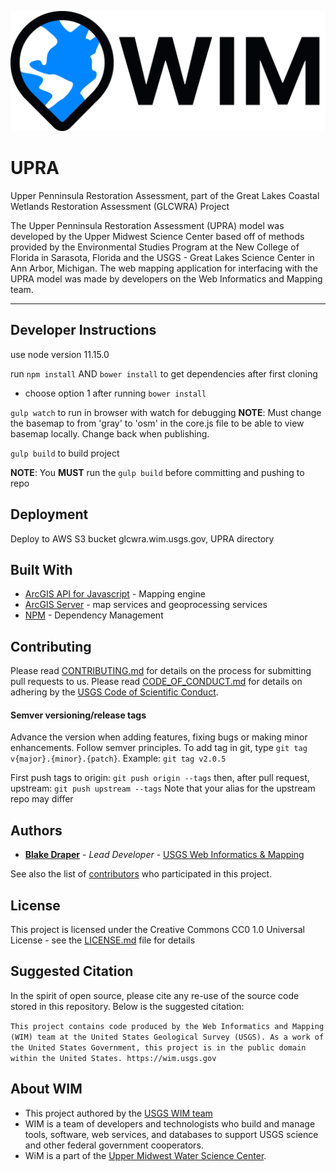 ![WIM](wimlogo.png)

# UPRA

Upper Penninsula Restoration Assessment, part of the Great Lakes Coastal Wetlands Restoration Assessment (GLCWRA) Project

The Upper Penninsula Restoration Assessment (UPRA) model was developed by the Upper Midwest Science Center based off of methods provided by the Environmental Studies Program at the New College of Florida in Sarasota, Florida and the USGS - Great Lakes Science Center in Ann Arbor, Michigan. The web mapping application for interfacing with the UPRA model was made by developers on the Web Informatics and Mapping team.

---

## Developer Instructions

use node version 11.15.0

run `npm install` AND `bower install` to get dependencies after first cloning
- choose option 1 after running `bower install`

`gulp watch` to run in browser with watch for debugging
**NOTE**: Must change the basemap to from 'gray' to 'osm' in the core.js file to be able to view basemap locally. Change back when publishing.

`gulp build` to build project

**NOTE**: You **MUST** run the `gulp build` before committing and pushing to repo

## Deployment

Deploy to AWS S3 bucket glcwra.wim.usgs.gov, UPRA directory

## Built With

- [ArcGIS API for Javascript](https://developers.arcgis.com/javascript/) - Mapping engine
- [ArcGIS Server](http://server.arcgis.com/en/) - map services and geoprocessing services
- [NPM](https://www.npmjs.com/) - Dependency Management

## Contributing

Please read [CONTRIBUTING.md]() for details on the process for submitting pull requests to us. Please read [CODE_OF_CONDUCT.md]() for details on adhering by the [USGS Code of Scientific Conduct](https://www2.usgs.gov/fsp/fsp_code_of_scientific_conduct.asp).

#### Semver versioning/release tags

Advance the version when adding features, fixing bugs or making minor enhancements. Follow semver principles. To add tag in git, type `git tag v{major}.{minor}.{patch}`. Example: `git tag v2.0.5`

First push tags to origin: `git push origin --tags` then, after pull request, upstream: `git push upstream --tags` Note that your alias for the upstream repo may differ

## Authors

- **[Blake Draper](https://www.usgs.gov/staff-profiles/blake-a-draper)** - _Lead Developer_ - [USGS Web Informatics & Mapping](https://wim.usgs.gov/)

See also the list of [contributors](https://github.com/USGS-WiM/UPRA/graphs/contributors) who participated in this project.

## License

This project is licensed under the Creative Commons CC0 1.0 Universal License - see the [LICENSE.md](LICENSE.md) file for details

## Suggested Citation

In the spirit of open source, please cite any re-use of the source code stored in this repository. Below is the suggested citation:

`This project contains code produced by the Web Informatics and Mapping (WIM) team at the United States Geological Survey (USGS). As a work of the United States Government, this project is in the public domain within the United States. https://wim.usgs.gov`

## About WIM

- This project authored by the [USGS WIM team](https://wim.usgs.gov)
- WIM is a team of developers and technologists who build and manage tools, software, web services, and databases to support USGS science and other federal government cooperators.
- WiM is a part of the [Upper Midwest Water Science Center](https://www.usgs.gov/centers/wisconsin-water-science-center).

